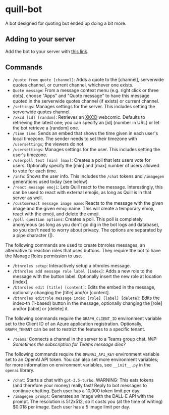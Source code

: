 # quill-bot
A bot designed for quoting but ended up doing a bit more.

## Adding to your server
Add the bot to your server with [this link](https://discord.com/api/oauth2/authorize?client_id=1096665287597768704&permissions=276220415040&scope=applications.commands%20bot).

## Commands
- `/quote from quote [channel]`: Adds a quote to the \[channel\], serverwide quotes channel, or current channel, whichever one exists.
- `Quote message`: From a message context menu (e.g. right click or three dots), choose "Apps" and "Quote message" to have this message quoted in the serverwide quotes channel (if exists) or current channel.
- `/settings`: Manages settings for the server. This includes setting the serverwide quotes channel.
- `/xkcd [id] [random]`: Retrieves an [XKCD](https://xkcd.com) webcomic. Defaults to retrieving the latest one; you can specify an \[id\] (number in URL) or let the bot retrieve a \[random\] one.
- `/time time`: Sends an embed that shows the time given in each user's local timezone. The sender needs to set their timezone with `/usersettings`; the viewers do not.
- `/usersettings`: Manages settings for the user. This includes setting the user's timezone.
- `/userpoll text [min] [max]`: Creates a poll that lets users vote for users. Optionally specify the \[min\] and \[max\] number of users allowed to vote for each time.
- `/info`: Shows the user info. This includes the `/chat` tokens and `/imagegen` generations used today (see below)
- `/react message emoji`: Lets Quill react to the message. Interestingly, this can be used to react with external emojis, as long as Quill is in that server as well.
- `/customreact message image name`: Reacts to the message with the given image and the given emoji name. This will create a temporary emoji, react with the emoji, and delete the emoji.
- `/poll question options`: Creates a poll. This poll is completely anonymous (as long as you don't go dig in the bot logs and database), so you don't need to worry about privacy. The options are separated by a pipe character (|).

The following commands are used to create btnroles messages, an alternative to reaction roles that uses buttons. They require the bot to have the Manage Roles permission to use.
- `/btnroles setup`: Interactively setup a btnroles message.
- `/btnroles add message role label [index]`: Adds a new role to the message with the button label. Optionally insert the new role at location \[index\].
- `/btnroles edit [title] [content]`: Edits the embed in the message, optionally changing the \[title\] and/or \[content\].
- `/btnroles editrole message index [role] [label] [delete]`: Edits the index-th (1-based) button in the message, optionally changing the \[role\] and/or \[label\] or \[delete\] it.

The following commands require the `GRAPH_CLIENT_ID` environment variable set to the Client ID of an Azure application registration. Optionally, `GRAPH_TENANT` can be set to restrict the features to a specific tenant.
- `/teams`: Connects a channel in the server to a Teams group chat. *WIP: Sometimes the subscription for Teams message dies?*

The following commands require the `OPENAI_API_KEY` environment variable set to an OpenAI API token. You can also set more environment variables; for more information on environment variables, see `__init__.py` in the `openai` library.
- `/chat`: Starts a chat with `gpt-3.5-turbo`. WARNING: This eats tokens (and therefore your money) really fast! Reply to bot messages to continue chatting. Each user has a 10,000 token limit per day.
- `/imagegen prompt`: Generates an image with the DALL-E API with the prompt. The resolution is 512x512, so it costs you (at the time of writing) $0.018 per image. Each user has a 5 image limit per day.
